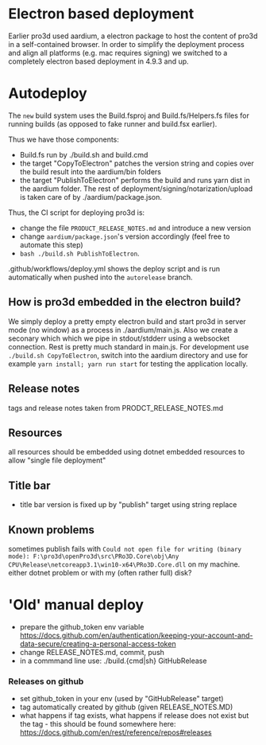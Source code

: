# Electron based deployment

Earlier pro3d used aardium, a electron package to host the content of pro3d in a self-contained browser. 
In order to simplify the deployment process and align all platforms (e.g. mac requires signing) we switched to a completely electron based deployment in 4.9.3 and up.

# Autodeploy

The `new` build system uses the Build.fsproj and Build.fs/Helpers.fs files for running builds (as opposed to fake runner and build.fsx earlier).

Thus we have those components:
 - Build.fs run by ./build.sh and build.cmd
 - the target "CopyToElectron" patches the version string and copies over the build result into the aardium/bin folders
 - the target "PublishToElectron" performs the build and runs yarn dist in the aardium folder. The rest of deployment/signing/notarization/upload is taken care of by ./aardium/package.json.

 Thus, the CI script for deploying pro3d is:
  - change the file `PRODUCT_RELEASE_NOTES.md` and introduce a new version
  - change `aardium/package.json`'s version accordingly (feel free to automate this step)
  - `bash ./build.sh PublishToElectron`.

.github/workflows/deploy.yml shows the deploy script and is run automatically when pushed into the `autorelease` branch.

## How is pro3d embedded in the electron build?

We simply deploy a pretty empty electron build and start pro3d in server mode (no window) as a process in ./aardium/main.js.
Also we create a seconary which which we pipe in stdout/stdderr using a websocket connection.
Rest is pretty much standard in main.js.
For development use `./build.sh CopyToElectron`, switch into the aardium directory and use for example `yarn install; yarn run start` for testing the application locally.

## Release notes

tags and release notes taken from PRODCT_RELEASE_NOTES.md

## Resources

all resources should be embedded using dotnet embedded resources to allow "single file deployment"

## Title bar

- title bar version is fixed up by "publish" target using string replace

## Known problems

sometimes publish fails with ```Could not open file for writing (binary mode): F:\pro3d\openPro3d\src\PRo3D.Core\obj\Any CPU\Release\netcoreapp3.1\win10-x64\PRo3D.Core.dll``` on my machine. either dotnet problem or with my (often rather full) disk?

# 'Old' manual deploy

- prepare the github_token env variable https://docs.github.com/en/authentication/keeping-your-account-and-data-secure/creating-a-personal-access-token
- change RELEASE_NOTES.md, commit, push
- in a commmand line use: ./build.{cmd|sh} GitHubRelease 

### Releases on github

- set github_token in your env (used by "GitHubRelease" target)
- tag automatically created by github (given RELEASE_NOTES.MD)
- what happens if tag exists, what happens if release does not exist but the tag - this should be found somewhere here: https://docs.github.com/en/rest/reference/repos#releases

